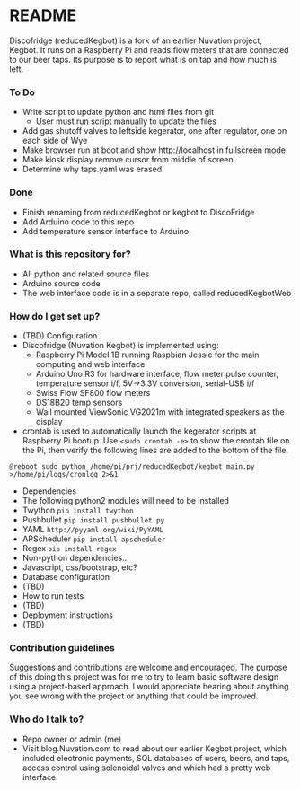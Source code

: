 # README #
Discofridge (reducedKegbot) is a fork of an earlier Nuvation project, Kegbot. It runs on a Raspberry Pi and reads flow meters that are connected to our beer taps. Its purpose is to report what is on tap and how much is left.

### To Do ###
* Write script to update python and html files from git
  * User must run script manually to update the files
* Add gas shutoff valves to leftside kegerator, one after regulator, one on each side of Wye
* Make browser run at boot and show http://localhost in fullscreen mode
* Make kiosk display remove cursor from middle of screen
* Determine why taps.yaml was erased

### Done ###
* Finish renaming from reducedKegbot or kegbot to DiscoFridge
* Add Arduino code to this repo
* Add temperature sensor interface to Arduino

### What is this repository for? ###
* All python and related source files
* Arduino source code
* The web interface code is in a separate repo, called reducedKegbotWeb

### How do I get set up? ###
* (TBD) Configuration
 * Discofridge (Nuvation Kegbot) is implemented using:
   * Raspberry Pi Model 1B running Raspbian Jessie for the main computing and web interface
   * Arduino Uno R3 for hardware interface, flow meter pulse counter, temperature sensor i/f, 5V->3.3V conversion, serial-USB i/f
   * Swiss Flow SF800 flow meters
   * DS18B20 temp sensors
   * Wall mounted ViewSonic VG2021m with integrated speakers as the display
 * crontab is used to automatically launch the kegerator scripts at Raspberry Pi bootup. Use `<sudo crontab -e>` to show the crontab file on the Pi, then verify the following lines are added to the bottom of the file.
```
@reboot sudo python /home/pi/prj/reducedKegbot/kegbot_main.py >/home/pi/logs/cronlog 2>&1
```
* Dependencies
 * The following python2 modules will need to be installed
  * Twython `pip install twython`
  * Pushbullet `pip install pushbullet.py`
  * YAML `http://pyyaml.org/wiki/PyYAML`
  * APScheduler `pip install apscheduler`
  * Regex `pip install regex`
 * Non-python dependencies...
  * Javascript, css/bootstrap, etc?
* Database configuration
 * (TBD)
* How to run tests
 * (TBD)
* Deployment instructions
 * (TBD)

### Contribution guidelines ###
Suggestions and contributions are welcome and encouraged.  The purpose of this doing this project was for me to try to learn basic software design using a project-based approach. I would appreciate hearing about anything you see wrong with the project or anything that could be improved.

### Who do I talk to? ###
* Repo owner or admin (me)
* Visit blog.Nuvation.com to read about our earlier Kegbot project, which included electronic payments, SQL databases of users, beers, and taps, access control using solenoidal valves and which had a pretty web interface.
